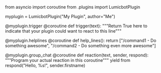 from asyncio import coroutine
from .plugins import LumicbotPlugin

myplugin = LumicbotPlugin("My Plugin", author="Me")

@myplugin.trigger
@coroutine
def trigger(text):
    """Return True here to indicate that your plugin could want to react to this line"""

@myplugin.helplines
@coroutine
def help_lines():
    return ["/command1 - Do something awesome", "/command2 - Do something even more awesome"]

@myplugin.group_chat
@coroutine
def reaction(text, sender, respond):
    """Program your actual reaction in this coroutine"""
    yield from respond("Hello, %s!", sender.firstname)
